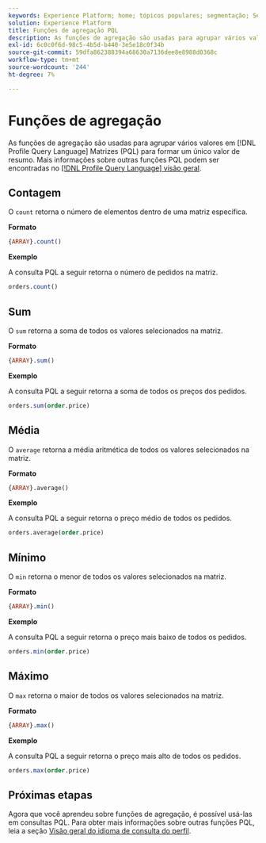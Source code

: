 ```yaml
---
keywords: Experience Platform; home; tópicos populares; segmentação; Segmentação; Serviço de segmentação; pql; PQL; Idioma da consulta de perfil; funções de agregação; agregação;
solution: Experience Platform
title: Funções de agregação PQL
description: As funções de agregação são usadas para agrupar vários valores em matrizes de Linguagem de consulta de perfil (PQL) para formar um único valor de resumo.
exl-id: 6c0c0f6d-98c5-4b5d-b440-3e5e18c0f34b
source-git-commit: 59dfa862388394a68630a7136dee8e8988d0368c
workflow-type: tm+mt
source-wordcount: '244'
ht-degree: 7%

---
```


# Funções de agregação

As funções de agregação são usadas para agrupar vários valores em [!DNL Profile Query Language] Matrizes (PQL) para formar um único valor de resumo. Mais informações sobre outras funções PQL podem ser encontradas no [[!DNL Profile Query Language] visão geral](./overview.md).

## Contagem

O `count` retorna o número de elementos dentro de uma matriz específica.

**Formato**

```sql
{ARRAY}.count()
```

**Exemplo**

A consulta PQL a seguir retorna o número de pedidos na matriz.

```sql
orders.count()
```

## Sum

O `sum` retorna a soma de todos os valores selecionados na matriz.

**Formato**

```sql
{ARRAY}.sum()
```

**Exemplo**

A consulta PQL a seguir retorna a soma de todos os preços dos pedidos.

```sql
orders.sum(order.price)
```

## Média

O `average` retorna a média aritmética de todos os valores selecionados na matriz.

**Formato**

```sql
{ARRAY}.average()
```

**Exemplo**

A consulta PQL a seguir retorna o preço médio de todos os pedidos.

```sql
orders.average(order.price)
```

## Mínimo

O `min` retorna o menor de todos os valores selecionados na matriz.

**Formato**

```sql
{ARRAY}.min()
```

**Exemplo**

A consulta PQL a seguir retorna o preço mais baixo de todos os pedidos.

```sql
orders.min(order.price)
```

## Máximo

O `max` retorna o maior de todos os valores selecionados na matriz.

**Formato**

```sql
{ARRAY}.max()
```

**Exemplo**

A consulta PQL a seguir retorna o preço mais alto de todos os pedidos.

```sql
orders.max(order.price)
```

## Próximas etapas

Agora que você aprendeu sobre funções de agregação, é possível usá-las em consultas PQL. Para obter mais informações sobre outras funções PQL, leia a seção [Visão geral do idioma de consulta do perfil](./overview.md).
